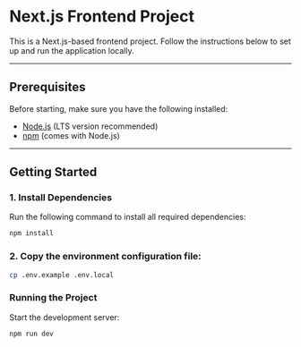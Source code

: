 # Next.js Frontend Project

This is a Next.js-based frontend project. Follow the instructions below to set up and run the application locally.

---

## Prerequisites

Before starting, make sure you have the following installed:

- [Node.js](https://nodejs.org/) (LTS version recommended)
- [npm](https://www.npmjs.com/) (comes with Node.js)

---

## Getting Started

### 1. Install Dependencies

Run the following command to install all required dependencies:

```bash
npm install
```

### 2. Copy the environment configuration file:

```bash
cp .env.example .env.local
```

### Running the Project

Start the development server:

```bash
npm run dev
```

